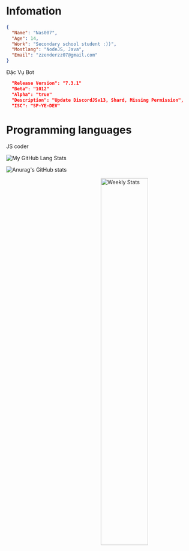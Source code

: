 # Infomation

```json
{
  "Name": "Nas007",
  "Age": 14,
  "Work": "Secondary school student :))",
  "Mostlang": "NodeJS, Java",
  "Email": "zzenderzz07@gmail.com"
}
```

Đặc Vụ Bot
```json
  "Release Version": "7.3.1"
  "Beta": "1012"
  "Alpha": "true"
  "Description": "Update DiscordJSv13, Shard, Missing Permission",
  "ISC": "SP-YE-DEV"
```
# Programming languages

 JS coder

![My GitHub Lang Stats](https://github-readme-stats.vercel.app/api/top-langs/?username=DarkEnderr&theme=tokyonight&layout=compact)

![Anurag's GitHub stats](https://github-readme-stats.vercel.app/api?username=DarkEnderr&show_icons=true&theme=cobalt)

<a href="https://discord.com/" target="_blank">
	<img width="50%" align="right" alt="Weekly Stats" src="https://github-readme-stats.vercel.app/api/wakatime?username=DarkEnderr&border_radius=5px&theme=dark&bg_color=1f1f1f&border_color=1f1f1f&icon_color=58a6ff&show_icons=true&disable_animations=true&custom_title=Weekly%20Stats">
</a>
